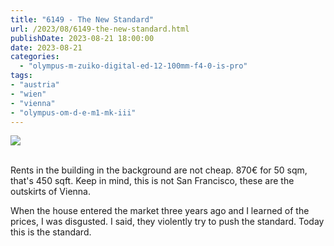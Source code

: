 ```yaml
---
title: "6149 - The New Standard"
url: /2023/08/6149-the-new-standard.html
publishDate: 2023-08-21 18:00:00
date: 2023-08-21
categories:
  - "olympus-m-zuiko-digital-ed-12-100mm-f4-0-is-pro"
tags:
- "austria"
- "wien"
- "vienna"
- "olympus-om-d-e-m1-mk-iii"
---
```

<div class="container">
<div class="center"><a target="_blank" href="https://d25zfm9zpd7gm5.cloudfront.net/1200x1200/2020/20200511_065550_lr.jpg"><img class="webfeedsFeaturedVisual" src="https://d25zfm9zpd7gm5.cloudfront.net/0600x0600/2020/20200511_065550_lr.jpg" /></a></div>
</div>
<br />

Rents in the building in the background are not cheap. 870€
for 50 sqm, that's 450 sqft. Keep in mind, this is not San
Francisco, these are the outskirts of Vienna.

When the house entered the market three years ago and I
learned of the prices, I was disgusted. I said, they
violently try to push the standard. Today this is the
standard.
